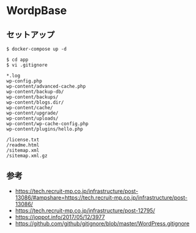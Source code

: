 # WordpBase
## セットアップ
~~~
$ docker-compose up -d
~~~
~~~
$ cd app
$ vi .gitignore
~~~
~~~
*.log
wp-config.php
wp-content/advanced-cache.php
wp-content/backup-db/
wp-content/backups/
wp-content/blogs.dir/
wp-content/cache/
wp-content/upgrade/
wp-content/uploads/
wp-content/wp-cache-config.php
wp-content/plugins/hello.php

/license.txt
/readme.html
/sitemap.xml
/sitemap.xml.gz
~~~

## 参考
- https://tech.recruit-mp.co.jp/infrastructure/post-13086/#ampshare=https://tech.recruit-mp.co.jp/infrastructure/post-13086/
- https://tech.recruit-mp.co.jp/infrastructure/post-12795/
- https://joppot.info/2017/05/12/3977
- https://github.com/github/gitignore/blob/master/WordPress.gitignore